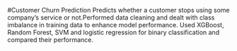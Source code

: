  #Customer Churn Prediction
 Predicts whether a customer stops using some company’s service or not.Performed data cleaning and dealt with class imbalance in training data to enhance model performance. Used XGBoost, Random Forest, SVM and logistic regression for binary classification and compared their performance.

